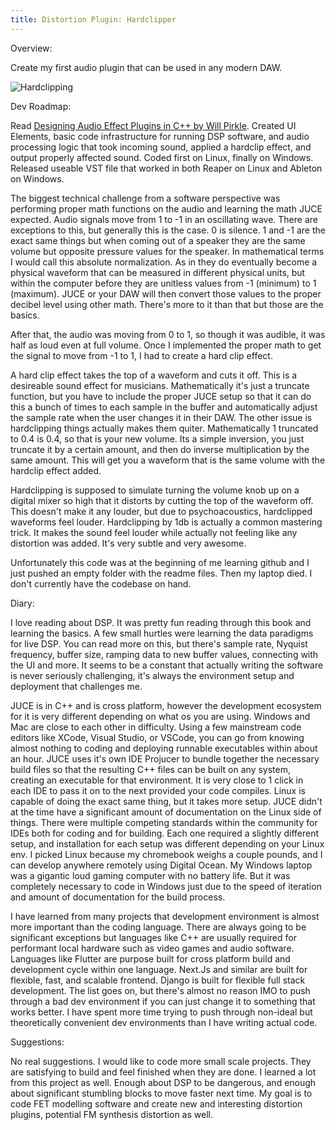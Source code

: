 ```yaml
---
title: Distortion Plugin: Hardclipper
---
```


Overview:

Create my first audio plugin that can be used in any modern DAW.

![Hardclipping](https://www.fruityloopssamples.com/wp-content/uploads/2013/08/fx_clip1.jpg)

Dev Roadmap:

Read [Designing Audio Effect Plugins in C++ by Will Pirkle](https://www.amazon.com/Designing-Audio-Effect-Plugins-C/dp/1138591939/). Created UI Elements, basic code infrastructure for running DSP software, and audio processing logic that took incoming sound, applied a hardclip effect, and output properly affected sound. Coded first on Linux, finally on Windows. Released useable VST file that worked in both Reaper on Linux and Ableton on Windows.

The biggest technical challenge from a software perspective was performing proper math functions on the audio and learning the math JUCE expected. Audio signals move from 1 to -1 in an oscillating wave. There are exceptions to this, but generally this is the case. 0 is silence. 1 and -1 are the exact same things but when coming out of a speaker they are the same volume but opposite pressure values for the speaker. In mathematical terms I would call this absolute normalization. As in they do eventually become a physical waveform that can be measured in different physical units, but within the computer before they are unitless values from -1 (minimum) to 1 (maximum). JUCE or your DAW will then convert those values to the proper decibel level using other math. There's more to it than that but those are the basics.

After that, the audio was moving from 0 to 1, so though it was audible, it was half as loud even at full volume. Once I implemented the proper math to get the signal to move from -1 to 1, I had to create a hard clip effect.

A hard clip effect takes the top of a waveform and cuts it off. This is a desireable sound effect for musicians. Mathematically it's just a truncate function, but you have to include the proper JUCE setup so that it can do this a bunch of times to each sample in the buffer and automatically adjust the sample rate when the user changes it in their DAW. The other issue is hardclipping things actually makes them quiter. Mathematically 1 truncated to 0.4 is 0.4, so that is your new volume. Its a simple inversion, you just truncate it by a certain amount, and then do inverse multiplication by the same amount. This will get you a waveform that is the same volume with the hardclip effect added.

Hardclipping is supposed to simulate turning the volume knob up on a digital mixer so high that it distorts by cutting the top of the waveform off. This doesn't make it any louder, but due to psychoacoustics, hardclipped waveforms feel louder. Hardclipping by 1db is actually a common mastering trick. It makes the sound feel louder while actually not feeling like any distortion was added. It's very subtle and very awesome.

Unfortunately this code was at the beginning of me learning github and I just pushed an empty folder with the readme files. Then my laptop died. I don't currently have the codebase on hand.

Diary:

I love reading about DSP. It was pretty fun reading through this book and learning the basics. A few small hurtles were learning the data paradigms for live DSP. You can read more on this, but there's sample rate, Nyquist frequency, buffer size, ramping data to new buffer values, connecting with the UI and more. It seems to be a constant that actually writing the software is never seriously challenging, it's always the environment setup and deployment that challenges me.

JUCE is in C++ and is cross platform, however the development ecosystem for it is very different depending on what os you are using. Windows and Mac are close to each other in difficulty. Using a few mainstream code editors like XCode, Visual Studio, or VSCode, you can go from knowing almost nothing to coding and deploying runnable executables within about an hour. JUCE uses it's own IDE Projucer to bundle together the necessary build files so that the resulting C++ files can be built on any system, creating an executable for that environment. It is very close to 1 click in each IDE to pass it on to the next provided your code compiles. Linux is capable of doing the exact same thing, but it takes more setup. JUCE didn't at the time have a significant amount of documentation on the Linux side of things. There were multiple competing standards within the community for IDEs both for coding and for building. Each one required a slightly different setup, and installation for each setup was different depending on your Linux env. I picked Linux because my chromebook weighs a couple pounds, and I can develop anywhere remotely using Digital Ocean. My Windows laptop was a gigantic loud gaming computer with no battery life. But it was completely necessary to code in Windows just due to the speed of iteration and amount of documentation for the build process.

I have learned from many projects that development environment is almost more important than the coding language. There are always going to be significant exceptions but languages like C++ are usually required for performant local hardware such as video games and audio software. Languages like Flutter are purpose built for cross platform build and development cycle within one language. Next.Js and similar are built for flexible, fast, and scalable frontend. Django is built for flexible full stack development. The list goes on, but there's almost no reason IMO to push through a bad dev environment if you can just change it to something that works better. I have spent more time trying to push through non-ideal but theoretically convenient dev environments than I have writing actual code.

Suggestions:

No real suggestions. I would like to code more small scale projects. They are satisfying to build and feel finished when they are done. I learned a lot from this project as well. Enough about DSP to be dangerous, and enough about significant stumbling blocks to move faster next time. My goal is to code FET modelling software and create new and interesting distortion plugins, potential FM synthesis distortion as well.